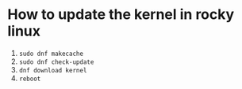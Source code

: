 # How to update the kernel in rocky linux

1. `sudo dnf makecache`
2. `sudo dnf check-update`
3. `dnf download kernel`
4. `reboot`
